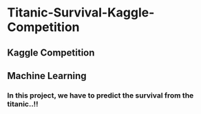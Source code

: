 # Titanic-Survival-Kaggle-Competition
## Kaggle Competition
## Machine Learning
### In this project, we have to predict the survival from the titanic..!!
